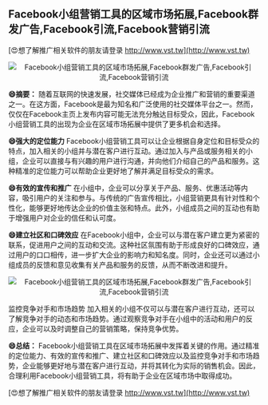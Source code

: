 ## **Facebook小组营销工具的区域市场拓展,Facebook群发广告,Facebook引流,Facebook营销引流**

[😍想了解推广相关软件的朋友请登录 http://www.vst.tw](http://www.vst.tw)

 <center><img src="https://vst.tw/MP4/tuiguang/png/5.png" alt="Facebook小组营销工具的区域市场拓展,Facebook群发广告,Facebook引流,Facebook营销引流"></center>

**😄摘要：**
随着互联网的快速发展，社交媒体已经成为企业推广和营销的重要渠道之一。在这方面，Facebook是最为知名和广泛使用的社交媒体平台之一。然而，仅仅在Facebook主页上发布内容可能无法充分触达目标受众，因此，Facebook小组营销工具的出现为企业在区域市场拓展中提供了更多机会和选择。

**😄强大的定位能力**
Facebook小组营销工具可以让企业根据自身定位和目标受众的特点，加入相关的小组并与潜在客户进行互动。通过加入与产品或服务相关的小组，企业可以直接与有兴趣的用户进行沟通，并向他们介绍自己的产品和服务。这种精准的定位能力可以帮助企业更好地了解并满足目标受众的需求。

**😄有效的宣传和推广**
在小组中，企业可以分享关于产品、服务、优惠活动等内容，吸引用户的关注和参与。与传统的广告宣传相比，小组营销更具有针对性和个性化，能够更好地传达企业的价值主张和特点。此外，小组成员之间的互动也有助于增强用户对企业的信任和认可度。

**😄建立社区和口碑效应**
在Facebook小组中，企业可以与潜在客户建立更为紧密的联系，促进用户之间的互动和交流。这种社区氛围有助于形成良好的口碑效应，通过用户的口口相传，进一步扩大企业的影响力和知名度。同时，企业还可以通过小组成员的反馈和意见收集有关产品和服务的反馈，从而不断改进和提升。

 <center><img src="https://vst.tw/MP4/tuiguang/png/8.png" alt="Facebook小组营销工具的区域市场拓展,Facebook群发广告,Facebook引流,Facebook营销引流"></center>

监控竞争对手和市场趋势
加入相关的小组不仅可以与潜在客户进行互动，还可以了解竞争对手的动态和市场趋势。通过观察竞争对手在小组中的活动和用户的反应，企业可以及时调整自己的营销策略，保持竞争优势。

**😄总结：**
Facebook小组营销工具在区域市场拓展中发挥着关键的作用。通过精准的定位能力、有效的宣传和推广、建立社区和口碑效应以及监控竞争对手和市场趋势，企业能够更好地与潜在客户进行互动，并将其转化为实际的销售机会。因此，合理利用Facebook小组营销工具，将有助于企业在区域市场中取得成功。

[😍想了解推广相关软件的朋友请登录 http://www.vst.tw](http://www.vst.tw)



